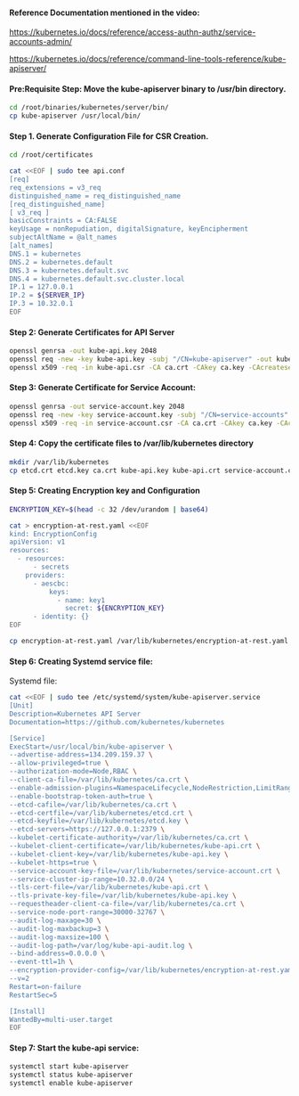 #### Reference Documentation mentioned in the video:

https://kubernetes.io/docs/reference/access-authn-authz/service-accounts-admin/

https://kubernetes.io/docs/reference/command-line-tools-reference/kube-apiserver/

#### Pre:Requisite Step: Move the kube-apiserver binary to /usr/bin directory.

```sh
cd /root/binaries/kubernetes/server/bin/
cp kube-apiserver /usr/local/bin/
```

#### Step 1. Generate Configuration File for CSR Creation.
```sh
cd /root/certificates
```
```sh
cat <<EOF | sudo tee api.conf
[req]
req_extensions = v3_req
distinguished_name = req_distinguished_name
[req_distinguished_name]
[ v3_req ]
basicConstraints = CA:FALSE
keyUsage = nonRepudiation, digitalSignature, keyEncipherment
subjectAltName = @alt_names
[alt_names]
DNS.1 = kubernetes
DNS.2 = kubernetes.default
DNS.3 = kubernetes.default.svc
DNS.4 = kubernetes.default.svc.cluster.local
IP.1 = 127.0.0.1
IP.2 = ${SERVER_IP}
IP.3 = 10.32.0.1
EOF
```
#### Step 2: Generate Certificates for API Server
```sh
openssl genrsa -out kube-api.key 2048
openssl req -new -key kube-api.key -subj "/CN=kube-apiserver" -out kube-api.csr -config api.conf
openssl x509 -req -in kube-api.csr -CA ca.crt -CAkey ca.key -CAcreateserial  -out kube-api.crt -extensions v3_req -extfile api.conf -days 1000
```
#### Step 3: Generate Certificate for Service Account:
```sh
openssl genrsa -out service-account.key 2048
openssl req -new -key service-account.key -subj "/CN=service-accounts" -out service-account.csr
openssl x509 -req -in service-account.csr -CA ca.crt -CAkey ca.key -CAcreateserial  -out service-account.crt -days 100
```

#### Step 4: Copy the certificate files to /var/lib/kubernetes directory
```sh
mkdir /var/lib/kubernetes
cp etcd.crt etcd.key ca.crt kube-api.key kube-api.crt service-account.crt service-account.key /var/lib/kubernetes
```

#### Step 5: Creating Encryption key and Configuration
```sh
ENCRYPTION_KEY=$(head -c 32 /dev/urandom | base64)
```
```sh
cat > encryption-at-rest.yaml <<EOF
kind: EncryptionConfig
apiVersion: v1
resources:
  - resources:
      - secrets
    providers:
      - aescbc:
          keys:
            - name: key1
              secret: ${ENCRYPTION_KEY}
      - identity: {}
EOF
```
```sh
cp encryption-at-rest.yaml /var/lib/kubernetes/encryption-at-rest.yaml
```
#### Step 6: Creating Systemd service file:

Systemd file:

```sh
cat <<EOF | sudo tee /etc/systemd/system/kube-apiserver.service
[Unit]
Description=Kubernetes API Server
Documentation=https://github.com/kubernetes/kubernetes

[Service]
ExecStart=/usr/local/bin/kube-apiserver \
--advertise-address=134.209.159.37 \
--allow-privileged=true \
--authorization-mode=Node,RBAC \
--client-ca-file=/var/lib/kubernetes/ca.crt \
--enable-admission-plugins=NamespaceLifecycle,NodeRestriction,LimitRanger,ServiceAccount,DefaultStorageClass,ResourceQuota \
--enable-bootstrap-token-auth=true \
--etcd-cafile=/var/lib/kubernetes/ca.crt \
--etcd-certfile=/var/lib/kubernetes/etcd.crt \
--etcd-keyfile=/var/lib/kubernetes/etcd.key \
--etcd-servers=https://127.0.0.1:2379 \
--kubelet-certificate-authority=/var/lib/kubernetes/ca.crt \
--kubelet-client-certificate=/var/lib/kubernetes/kube-api.crt \
--kubelet-client-key=/var/lib/kubernetes/kube-api.key \
--kubelet-https=true \
--service-account-key-file=/var/lib/kubernetes/service-account.crt \
--service-cluster-ip-range=10.32.0.0/24 \
--tls-cert-file=/var/lib/kubernetes/kube-api.crt \
--tls-private-key-file=/var/lib/kubernetes/kube-api.key \
--requestheader-client-ca-file=/var/lib/kubernetes/ca.crt \
--service-node-port-range=30000-32767 \
--audit-log-maxage=30 \
--audit-log-maxbackup=3 \
--audit-log-maxsize=100 \
--audit-log-path=/var/log/kube-api-audit.log \
--bind-address=0.0.0.0 \
--event-ttl=1h \
--encryption-provider-config=/var/lib/kubernetes/encryption-at-rest.yaml \
--v=2
Restart=on-failure
RestartSec=5

[Install]
WantedBy=multi-user.target
EOF
```
#### Step 7: Start the kube-api service:
```sh
systemctl start kube-apiserver
systemctl status kube-apiserver
systemctl enable kube-apiserver
```

